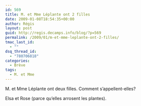 ```yaml
---
id: 569
title: M. et Mme Léplante ont 2 filles
date: 2009-01-08T18:54:35+00:00
author: Régis
layout: post
guid: http://regis.decamps.info/blog/?p=569
permalink: /2009/01/m-et-mme-leplante-ont-2-filles/
tmac_last_id:
  - ""
dsq_thread_id:
  - "780706818"
categories:
  - Brève
tags:
  - M. et Mme
---
```

M. et Mme Léplante ont deux filles. Comment s&rsquo;appellent-elles?
  
<!--more-->


  
Elsa et Rose (parce qu&rsquo;elles arrosent les plantes).